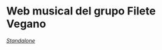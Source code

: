 ﻿# Web musical del grupo Filete Vegano
 
 [_Standalone_](https://anerodata.github.io/filete-vegano/)
